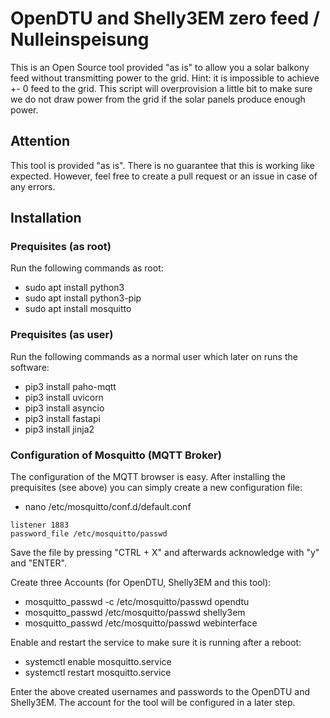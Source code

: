# OpenDTU and Shelly3EM zero feed / Nulleinspeisung
This is an Open Source tool provided "as is" to allow you a solar balkony feed without transmitting power to the grid. Hint: it is impossible to achieve +- 0 feed to the grid. This script will overprovision a little bit to make sure we do not draw power from the grid if the solar panels produce enough power.

## Attention
This tool is provided "as is". There is no guarantee that this is working like expected. However, feel free to create a pull request or an issue in case of any errors.

## Installation

### Prequisites (as root)
Run the following commands as root:
- sudo apt install python3
- sudo apt install python3-pip
- sudo apt install mosquitto

### Prequisites (as user)
Run the following commands as a normal user which later on runs the software:
- pip3 install paho-mqtt
- pip3 install uvicorn
- pip3 install asyncio
- pip3 install fastapi
- pip3 install jinja2

### Configuration of Mosquitto (MQTT Broker)
The configuration of the MQTT browser is easy. After installing the prequisites (see above) you can simply create a new configuration file:
- nano /etc/mosquitto/conf.d/default.conf

```
listener 1883
password_file /etc/mosquitto/passwd
```

Save the file by pressing "CTRL + X" and afterwards acknowledge with "y" and "ENTER".

Create three Accounts (for OpenDTU, Shelly3EM and this tool):

- mosquitto_passwd -c /etc/mosquitto/passwd opendtu
- mosquitto_passwd /etc/mosquitto/passwd shelly3em
- mosquitto_passwd /etc/mosquitto/passwd webinterface

Enable and restart the service to make sure it is running after a reboot:

- systemctl enable mosquitto.service
- systemctl restart mosquitto.service

Enter the above created usernames and passwords to the OpenDTU and Shelly3EM. The account for the tool will be configured in a later step.